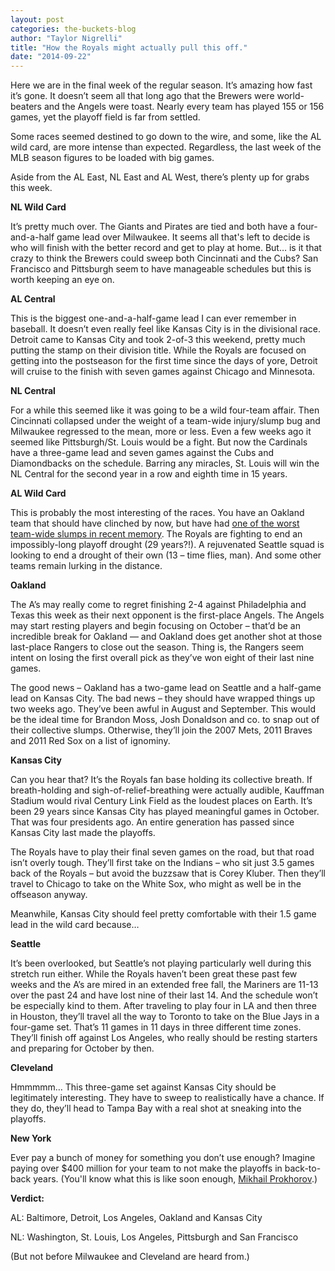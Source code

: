 ```yaml
---
layout: post
categories: the-buckets-blog
author: "Taylor Nigrelli"
title: "How the Royals might actually pull this off."
date: "2014-09-22"
---
```


Here we are in the final week of the regular season. It’s amazing how fast it’s gone. It doesn’t seem all that long ago that the Brewers were world-beaters and the Angels were toast. Nearly every team has played 155 or 156 games, yet the playoff field is far from settled.

Some races seemed destined to go down to the wire, and some, like the AL wild card, are more intense than expected. Regardless, the last week of the MLB season figures to be loaded with big games.

Aside from the AL East, NL East and AL West, there’s plenty up for grabs this week.

**NL Wild Card**

It’s pretty much over. The Giants and Pirates are tied and both have a four-and-a-half game lead over Milwaukee. It seems all that's left to decide is who will finish with the better record and get to play at home. But… is it that crazy to think the Brewers could sweep both Cincinnati and the Cubs? San Francisco and Pittsburgh seem to have manageable schedules but this is worth keeping an eye on.

**AL Central**

This is the biggest one-and-a-half-game lead I can ever remember in baseball. It doesn’t even really feel like Kansas City is in the divisional race. Detroit came to Kansas City and took 2-of-3 this weekend, pretty much putting the stamp on their division title. While the Royals are focused on getting into the postseason for the first time since the days of yore, Detroit will cruise to the finish with seven games against Chicago and Minnesota.

**NL Central**

For a while this seemed like it was going to be a wild four-team affair. Then Cincinnati collapsed under the weight of a team-wide injury/slump bug and Milwaukee regressed to the mean, more or less. Even a few weeks ago it seemed like Pittsburgh/St. Louis would be a fight. But now the Cardinals have a three-game lead and seven games against the Cubs and Diamondbacks on the schedule. Barring any miracles, St. Louis will win the NL Central for the second year in a row and eighth time in 15 years.

**AL Wild Card**

This is probably the most interesting of the races. You have an Oakland team that should have clinched by now, but have had [one of the worst team-wide slumps in recent memory](http://www.thehighscreen.com/2014/09/narrative-vs-reality-defending-billy-beane/). The Royals are fighting to end an impossibly-long playoff drought (29 years?!). A rejuvenated Seattle squad is looking to end a drought of their own (13 – time flies, man). And some other teams remain lurking in the distance.

**Oakland**

The A’s may really come to regret finishing 2-4 against Philadelphia and Texas this week as their next opponent is the first-place Angels. The Angels may start resting players and begin focusing on October – that’d be an incredible break for Oakland — and Oakland does get another shot at those last-place Rangers to close out the season. Thing is, the Rangers seem intent on losing the first overall pick as they’ve won eight of their last nine games.

The good news – Oakland has a two-game lead on Seattle and a half-game lead on Kansas City. The bad news – they should have wrapped things up two weeks ago. They’ve been awful in August and September. This would be the ideal time for Brandon Moss, Josh Donaldson and co. to snap out of their collective slumps. Otherwise, they’ll join the 2007 Mets, 2011 Braves and 2011 Red Sox on a list of ignominy.

**Kansas City**

Can you hear that? It’s the Royals fan base holding its collective breath. If breath-holding and sigh-of-relief-breathing were actually audible, Kauffman Stadium would rival Century Link Field as the loudest places on Earth. It’s been 29 years since Kansas City has played meaningful games in October. That was four presidents ago. An entire generation has passed since Kansas City last made the playoffs.

The Royals have to play their final seven games on the road, but that road isn’t overly tough. They’ll first take on the Indians – who sit just 3.5 games back of the Royals – but avoid the buzzsaw that is Corey Kluber. Then they’ll travel to Chicago to take on the White Sox, who might as well be in the offseason anyway.

Meanwhile, Kansas City should feel pretty comfortable with their 1.5 game lead in the wild card because…

**Seattle**

It’s been overlooked, but Seattle’s not playing particularly well during this stretch run either. While the Royals haven’t been great these past few weeks and the A’s are mired in an extended free fall, the Mariners are 11-13 over the past 24 and have lost nine of their last 14. And the schedule won’t be especially kind to them. After traveling to play four in LA and then three in Houston, they’ll travel all the way to Toronto to take on the Blue Jays in a four-game set. That’s 11 games in 11 days in three different time zones. They’ll finish off against Los Angeles, who really should be resting starters and preparing for October by then.

**Cleveland**

Hmmmmm… This three-game set against Kansas City should be legitimately interesting. They have to sweep to realistically have a chance. If they do, they’ll head to Tampa Bay with a real shot at sneaking into the playoffs.

**New York**

Ever pay a bunch of money for something you don’t use enough? Imagine paying over $400 million for your team to not make the playoffs in back-to-back years. (You'll know what this is like soon enough, [Mikhail Prokhorov](http://espn.go.com/nba/story/_/id/11196384/brooklyn-nets-pay-record-luxury-tax-salary-cap-set).)

**Verdict:**

AL: Baltimore, Detroit, Los Angeles, Oakland and Kansas City

NL: Washington, St. Louis, Los Angeles, Pittsburgh and San Francisco

(But not before Milwaukee and Cleveland are heard from.)
